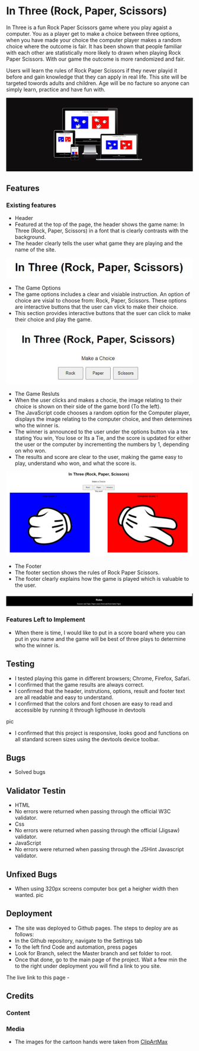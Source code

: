 # In Three (Rock, Paper, Scissors)

In Three is a fun Rock Paper Scissors game where you play agaist a computer. You as a player get to make a choice between three options, when you have made your choice the computer player makes a random choice where the outcome is fair. It has been shown that people familiar with each other are statistically more likely to drawn when playing Rock Paper Scissors. With our game the outcome is more randomized and fair.

Users will learn the rules of Rock Paper Scissors if they never playid it before and gain knowledge that they can apply in real life. This site will be targeted towords adults and children. Age will be no facture so anyone can simply learn, practice and have fun with.

![Website in diffrent browsers](assets/images/helhetsbild.JPG)

## Features

### Existing features

* Header
 * Featured at the top of the page, the header shows the game name: In Three (Rock, Paper, Scissors) in a font that is clearly contrasts with the background.
 * The header clearly tells the user what game they are playing and the name of the site.

 ![Site header](header.JPG)

* The Game Options
 * The game options includes a clear and visiable instruction. An option of choice are visial to choose from: Rock, Paper, Scissors. These options are interactive buttons that the user can vlick to make their choice.
 * This section provides interactive buttons that the suer can click to make their choice and play the game.

 ![Make a choices](assets/images/Gamefetuers.JPG)

* The Game Resluts
 * When the user clicks and makes a chocie, the image relating to their choice is shown on their side of the game bord (To the left).
 * The JavaScript code chooses a random option for the Computer player, displays the image relating to the computer choice, and then determines who the winner is.
 * The winner is announced to the user under the options button via a tex stating You win, You lose or Its a Tie, and the score is updated for either the user or the computer by incrementing the numbers by 1, depending on who won.
 * The results and score are clear to the user, making the game easy to play, understand who won, and what the score is.

 ![Game results](assets/images/gamerules.JPG)

 * The Footer 
  * The footer section shows the rules of Rock Paper Scissors.
  * The footer clearly explains how the game is played which is valuable to the user.

  ![Footer](footer.JPG)

### Features Left to Implement

* When there is time, I would like to put in a score board where you can put in you name and the game will be best of three plays to determine who the winner is.

## Testing 

* I tested playing this game in different browsers; Chrome, Firefox, Safari.
* I confirmed that the game results are always correct.
* I confirmed that the header, instrutions, options, result and footer text are all readable and easy to understand.
* I confirmed that the colors and font chosen are easy to read and accessible by running it through ligthouse in devtools

pic

* I confirmed that this project is responsive, looks good and functions on all standard screen sizes using the devtools device toolbar.

## Bugs

* Solved bugs


## Validator Testin

* HTML
 * No errors were returned when passing through the official W3C validator.
* Css
 * No errors were returned when passing through the official (Jigsaw) validator.
* JavaScript
 * No errors were returned when passing through the JSHint Javascript validator.

 ## Unfixed Bugs 

 * When using 320px screens computer box get a heigher width then wanted.
 pic

 ## Deployment 

 * The site was deployed to Github pages. The steps to deploy are as follows:
  * In the Github repository, navigate to the Settings tab
  * To the left find Code and automation, press pages
  * Look for Branch, select the Master branch and set folder to root.
  * Once that done, go to the main page of the project. Wait a few min the to the right under deployment you will find a link to you site.

  The live link to this page -

## Credits

### Content

### Media

* The images for the cartoon hands were taken from [ClipArtMax](https://www.clipartmax.com/middle/m2i8i8G6H7K9Z5H7_rock-paper-scissors-clipart-rock-paper-scissors-clip-art/)

 


